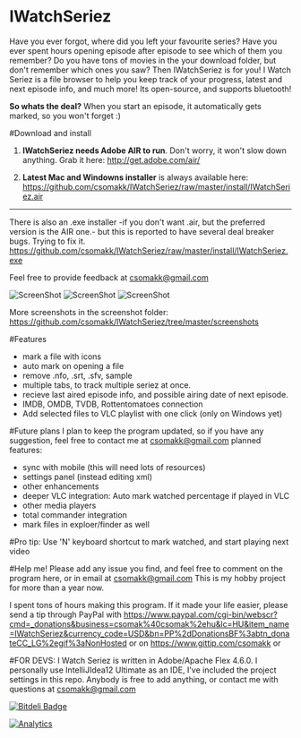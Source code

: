 IWatchSeriez
============
Have you ever forgot, where did you left your favourite series? Have you ever spent hours opening episode after episode to see which of them you remember? Do you have tons of movies in the your download folder, but don't remember which ones you saw? Then IWatchSeriez is for you! 
I Watch Seriez is a file browser to help you keep track of your progress, latest and next episode info, and much more! Its open-source, and supports bluetooth!

__So whats the deal?__ When you start an episode, it automatically gets marked, so you won't forget :)

#Download and install
1) __IWatchSeriez needs Adobe AIR to run__. Don't worry, it won't slow down anything. Grab it here: http://get.adobe.com/air/

2) __Latest Mac and Windowns installer__ is always available here: 
https://github.com/csomakk/IWatchSeriez/raw/master/install/IWatchSeriez.air

___
There is also an .exe installer -if you don't want .air, but the preferred version is the AIR one.- but this is reported to have several deal breaker bugs. Trying to fix it.
https://github.com/csomakk/IWatchSeriez/raw/master/install/IWatchSeriez.exe

Feel free to provide feedback at csomakk@gmail.com

![ScreenShot](https://raw.github.com/csomakk/IWatchSeriez/master/screenshots/v009.PNG)
![ScreenShot](https://raw.github.com/csomakk/IWatchSeriez/master/screenshots/v010.PNG)
![ScreenShot](https://raw.github.com/csomakk/IWatchSeriez/master/screenshots/v008.PNG)

More screenshots in the screenshot folder: https://github.com/csomakk/IWatchSeriez/tree/master/screenshots

#Features
- mark a file with icons
- auto mark on opening a file
- remove .nfo, .srt, .sfv, sample
- multiple tabs, to track multiple seriez at once.
- recieve last aired episode info, and possible airing date of next episode.
- IMDB, OMDB, TVDB, Rottentomatoes connection
- Add selected files to VLC playlist with one click (only on Windows yet)

#Future plans
I plan to keep the program updated, so if you have any suggestion, feel free to contact me at csomakk@gmail.com
planned features:
- sync with mobile (this will need lots of resources)
- settings panel (instead editing xml)
- other enhancements
- deeper VLC integration: Auto mark watched percentage if played in VLC
- other media players
- total commander integration
- mark files in exploer/finder as well

#Pro tip:
Use 'N' keyboard shortcut to mark watched, and start playing next video

#Help me!
Please add any issue you find, and feel free to comment on the program here, or in email at csomakk@gmail.com
This is my hobby project for more than a year now. 

I spent tons of hours making this program. If it made your life easier, please send a tip through PayPal with https://www.paypal.com/cgi-bin/webscr?cmd=_donations&business=csomak%40csomak%2ehu&lc=HU&item_name=IWatchSeriez&currency_code=USD&bn=PP%2dDonationsBF%3abtn_donateCC_LG%2egif%3aNonHosted or on https://www.gittip.com/csomakk or

#FOR DEVS:
I Watch Seriez is written in Adobe/Apache Flex 4.6.0. I personally use IntelliJIdea12 Ultimate as an IDE, I've included the project settings in this repo.
Anybody is free to add anything, or contact me with questions at csomakk@gmail.com

[![Bitdeli Badge](https://d2weczhvl823v0.cloudfront.net/csomakk/IWatchSeriez/trend.png)](https://bitdeli.com/free "Bitdeli Badge")

[![Analytics](https://ga-beacon.appspot.com/UA-6132321-8/csomakk/IWatchSeriez)](https://github.com/igrigorik/ga-beacon)
